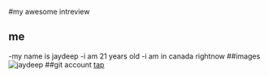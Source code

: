 #my awesome intreview

## me 
-my name is jaydeep
-i am 21 years old
-i am in canada rightnow
##images
![jaydeep](https://avatars.githubusercontent.com/u/159729873?v=4)
##git account
[tap](https://github.com/account)
